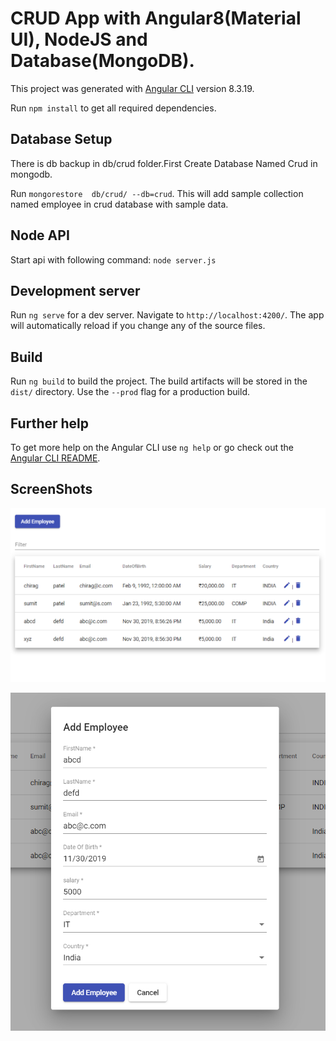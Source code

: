 # CRUD App with Angular8(Material UI), NodeJS and Database(MongoDB). 

This project was generated with [Angular CLI](https://github.com/angular/angular-cli) version 8.3.19. 

Run `npm install` to get all required dependencies. 

## Database Setup

There is db backup in db/crud folder.First Create Database Named Crud in mongodb.

Run `mongorestore  db/crud/ --db=crud`. This will add sample collection named employee in crud database with sample data.

## Node API

Start api with following command:
`node server.js`

## Development server

Run `ng serve` for a dev server. Navigate to `http://localhost:4200/`. The app will automatically reload if you change any of the source files.

## Build

Run `ng build` to build the project. The build artifacts will be stored in the `dist/` directory. Use the `--prod` flag for a production build.

## Further help

To get more help on the Angular CLI use `ng help` or go check out the [Angular CLI README](https://github.com/angular/angular-cli/blob/master/README.md).

## ScreenShots

![alt text](https://raw.githubusercontent.com/chiragpatel273/angular-crud-nodejs-mongodb/master/src/assets/images/list.PNG)

![alt text](https://raw.githubusercontent.com/chiragpatel273/angular-crud-nodejs-mongodb/master/src/assets/images/Add.PNG)
